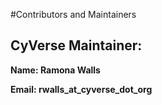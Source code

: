 #Contributors and Maintainers

## CyVerse Maintainer: 

**Name: Ramona Walls**

**Email: rwalls_at_cyverse_dot_org**
